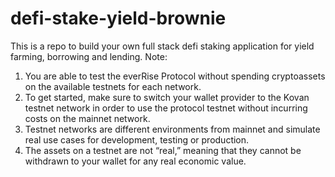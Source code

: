 # defi-stake-yield-brownie
This is a repo to build your own full stack defi staking application for yield farming, borrowing and lending.
Note:
1. You are able to test the everRise Protocol without spending cryptoassets  on the available testnets for each network.
2. To get started, make sure to switch your wallet provider to the Kovan testnet network in order to use the protocol testnet without incurring costs on the mainnet network.
3. Testnet networks are different environments from mainnet and simulate real use cases for development, testing or production.
4. The assets on a testnet are not “real,” meaning that they cannot be withdrawn to your wallet for any real economic value.  
